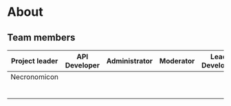 # About

## Team members

| Project leader | API Developer | Administrator | Moderator | Lead Developer | Developer | Helper | 
|---|---|---|---|---|---|---|
|Necronomicon|    |    |    |    |    |
|    |    |    |    |    |    |
|    |    |    |    |    |    |
|    |    |    |    |    |    |
|    |    |    |    |    |    |
|    |    |    |    |    |    |
|    |    |    |    |    |    |
